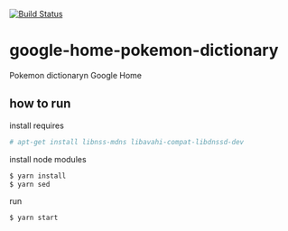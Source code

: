 [![Build Status](https://travis-ci.org/reireias/google-home-pokemon-dictionary.svg?branch=master)](https://travis-ci.org/reireias/google-home-pokemon-dictionary)
# google-home-pokemon-dictionary
Pokemon dictionaryn Google Home

## how to run
install requires

```sh
# apt-get install libnss-mdns libavahi-compat-libdnssd-dev
```

install node modules

```sh
$ yarn install
$ yarn sed
```

run

```sh
$ yarn start
```
